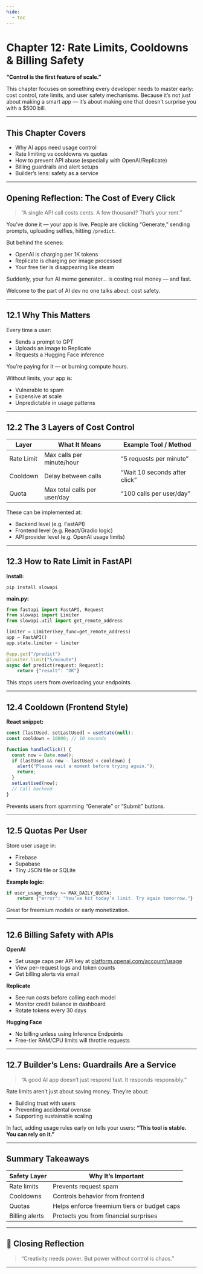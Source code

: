 ```yaml
---
hide:
  - toc
---
```


# Chapter 12: Rate Limits, Cooldowns & Billing Safety

**“Control is the first feature of scale.”**

This chapter focuses on something every developer needs to master early: cost control, rate limits, and user safety mechanisms.
Because it’s not just about making a smart app — it’s about making one that doesn’t surprise you with a \$500 bill.

---

## This Chapter Covers

* Why AI apps need usage control
* Rate limiting vs cooldowns vs quotas
* How to prevent API abuse (especially with OpenAI/Replicate)
* Billing guardrails and alert setups
* Builder’s lens: safety as a service

---

## Opening Reflection: The Cost of Every Click

> “A single API call costs cents. A few thousand? That’s your rent.”

You’ve done it — your app is live.
People are clicking “Generate,”
sending prompts, uploading selfies, hitting `/predict`.

But behind the scenes:

* OpenAI is charging per 1K tokens
* Replicate is charging per image processed
* Your free tier is disappearing like steam

Suddenly, your fun AI meme generator…
is costing real money — and fast.

Welcome to the part of AI dev no one talks about: cost safety.

---

## 12.1 Why This Matters

Every time a user:

* Sends a prompt to GPT
* Uploads an image to Replicate
* Requests a Hugging Face inference

You’re paying for it — or burning compute hours.

Without limits, your app is:

* Vulnerable to spam
* Expensive at scale
* Unpredictable in usage patterns

---

## 12.2 The 3 Layers of Cost Control

| Layer      | What It Means                | Example Tool / Method         |
| ---------- | ---------------------------- | ----------------------------- |
| Rate Limit | Max calls per minute/hour    | “5 requests per minute”       |
| Cooldown   | Delay between calls          | “Wait 10 seconds after click” |
| Quota      | Max total calls per user/day | “100 calls per user/day”      |

These can be implemented at:

* Backend level (e.g. FastAPI)
* Frontend level (e.g. React/Gradio logic)
* API provider level (e.g. OpenAI usage limits)

---

## 12.3 How to Rate Limit in FastAPI

**Install:**

```
pip install slowapi
```

**main.py:**

```python
from fastapi import FastAPI, Request
from slowapi import Limiter
from slowapi.util import get_remote_address

limiter = Limiter(key_func=get_remote_address)
app = FastAPI()
app.state.limiter = limiter

@app.get("/predict")
@limiter.limit("5/minute")
async def predict(request: Request):
    return {"result": "OK"}
```

This stops users from overloading your endpoints.

---

## 12.4 Cooldown (Frontend Style)

**React snippet:**

```javascript
const [lastUsed, setLastUsed] = useState(null);
const cooldown = 10000; // 10 seconds

function handleClick() {
  const now = Date.now();
  if (lastUsed && now - lastUsed < cooldown) {
    alert("Please wait a moment before trying again.");
    return;
  }
  setLastUsed(now);
  // Call backend
}
```

Prevents users from spamming “Generate” or “Submit” buttons.

---

## 12.5 Quotas Per User

Store user usage in:

* Firebase
* Supabase
* Tiny JSON file or SQLite

**Example logic:**

```python
if user_usage_today >= MAX_DAILY_QUOTA:
    return {"error": "You’ve hit today’s limit. Try again tomorrow."}
```

Great for freemium models or early monetization.

---

## 12.6 Billing Safety with APIs

**OpenAI**

* Set usage caps per API key at [platform.openai.com/account/usage](https://platform.openai.com/account/usage)
* View per-request logs and token counts
* Get billing alerts via email

**Replicate**

* See run costs before calling each model
* Monitor credit balance in dashboard
* Rotate tokens every 30 days

**Hugging Face**

* No billing unless using Inference Endpoints
* Free-tier RAM/CPU limits will throttle requests

---

## 12.7 Builder’s Lens: Guardrails Are a Service

> “A good AI app doesn’t just respond fast.
> It responds responsibly.”

Rate limits aren’t just about saving money.
They’re about:

* Building trust with users
* Preventing accidental overuse
* Supporting sustainable scaling

In fact, adding usage rules early on tells your users:
**“This tool is stable. You can rely on it.”**

---

## Summary Takeaways

| Safety Layer   | Why It’s Important                          |
| -------------- | ------------------------------------------- |
| Rate limits    | Prevents request spam                       |
| Cooldowns      | Controls behavior from frontend             |
| Quotas         | Helps enforce freemium tiers or budget caps |
| Billing alerts | Protects you from financial surprises       |

---

## 🌟 Closing Reflection

> “Creativity needs power.
> But power without control is chaos.”

---